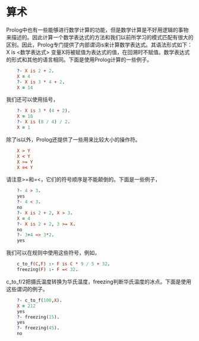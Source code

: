 # 算术
Prolog中也有一些能够进行数学计算的功能，但是数学计算是不好用逻辑的事物来描述的。因此计算一个数学表达式的方法和我们以前所学习的模式匹配有很大的区别。因此，Prolog专门提供了内部谓词is来计算数学表达式。其语法形式如下：
    X is <数学表达式>
变量X将被赋值为表达式的值，在回溯时不赋值。数学表达式的形式和其他的语言相同。下面是使用Prolog计算的一些例子。
```prolog
    ?- X is 2 + 2. 
    X = 4 
    ?- X is 3 * 4 + 2. 
    X = 14 
```
我们还可以使用括号，
```prolog
    ?- X is 3 * (4 + 2). 
    X = 18 
    ?- X is (8 / 4) / 2. 
    X = 1
```
除了is以外，Prolog还提供了一些用来比较大小的操作符。
```prolog
    X > Y 
    X < Y 
    X >= Y 
    X =< Y 
```
请注意>=和=<，它们的符号顺序是不能颠倒的。下面是一些例子，
```prolog
    ?- 4 > 3. 
    yes 
    ?- 4 < 3. 
    no 
    ?- X is 2 + 2, X > 3. 
    X = 4 
    ?- X is 2 + 2, 3 >= X. 
    no 
    ?- 3+4 —> 3*2. 
    yes 
```
我们可以在规则中使用这些符号，例如，
```prolog
    c_to_f(C,F) :- F is C * 9 / 5 + 32. 
    freezing(F) :- F =< 32. 
```
c_to_f/2把摄氏温度转换为华氏温度，freezing判断华氏温度的冰点。下面是使用这些谓词的例子。
```prolog
    ?- c_to_f(100,X). 
    X = 212 
    yes 
    ?- freezing(15). 
    yes 
    ?- freezing(45).
    no 
```